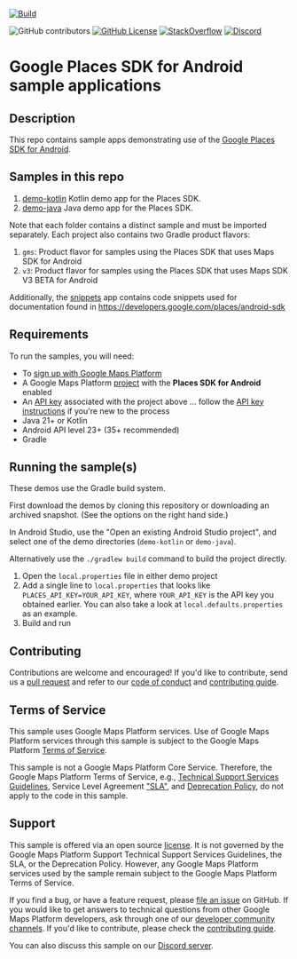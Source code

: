 [![Build](https://github.com/googlemaps-samples/android-places-demos/actions/workflows/build.yml/badge.svg)](https://github.com/googlemaps-samples/android-places-demos/actions/workflows/build.yml)

![GitHub contributors](https://img.shields.io/github/contributors/googlemaps-samples/android-places-demos?color=green)
[![GitHub License](https://img.shields.io/github/license/googlemaps-samples/android-places-demos?color=blue)][license]
[![StackOverflow](https://img.shields.io/stackexchange/stackoverflow/t/google-places-api?color=orange&label=google-places-api&logo=stackoverflow)](https://stackoverflow.com/questions/tagged/google-places-api)
[![Discord](https://img.shields.io/discord/676948200904589322?color=6A7EC2&logo=discord&logoColor=ffffff)][Discord server]

# Google Places SDK for Android sample applications

## Description

This repo contains sample apps demonstrating use of the [Google Places SDK for Android][places-sdk].

## Samples in this repo

1. [demo-kotlin](demo-kotlin) Kotlin demo app for the Places SDK.
1. [demo-java](demo-java) Java demo app for the Places SDK.

Note that each folder contains a distinct sample and must be imported separately. Each project also contains two Gradle product flavors:

1. `gms`: Product flavor for samples using the Places SDK that uses Maps SDK for Android
2. `v3`: Product flavor for samples using the Places SDK that uses Maps SDK V3 BETA for Android

Additionally, the [snippets](snippets) app contains code snippets used for documentation found in https://developers.google.com/places/android-sdk

## Requirements

To run the samples, you will need:

- To [sign up with Google Maps Platform]
- A Google Maps Platform [project] with the **Places SDK for Android** enabled
- An [API key] associated with the project above ... follow the [API key instructions] if you're new to the process
- Java 21+ or Kotlin
- Android API level 23+ (35+ recommended)
- Gradle

## Running the sample(s)

These demos use the Gradle build system.

First download the demos by cloning this repository or downloading an archived snapshot. (See the options on the right hand side.)

In Android Studio, use the "Open an existing Android Studio project", and select one of the demo directories (`demo-kotlin` or `demo-java`).

Alternatively use the `./gradlew build` command to build the project directly.

1. Open the `local.properties` file in either demo project
1. Add a single line to `local.properties` that looks like `PLACES_API_KEY=YOUR_API_KEY`, where `YOUR_API_KEY` is the API key you obtained earlier. You can also take a look at `local.defaults.properties` as an example.
1. Build and run

## Contributing

Contributions are welcome and encouraged! If you'd like to contribute, send us a [pull request] and refer to our [code of conduct] and [contributing guide].

## Terms of Service

This sample uses Google Maps Platform services. Use of Google Maps Platform services through this sample is subject to the Google Maps Platform [Terms of Service].

This sample is not a Google Maps Platform Core Service. Therefore, the Google Maps Platform Terms of Service, e.g., [Technical Support Services Guidelines], Service Level Agreement ["SLA"][SLA], and [Deprecation Policy], do not apply to the code in this sample.

## Support

This sample is offered via an open source [license]. It is not governed by the Google Maps Platform Support Technical Support Services Guidelines, the SLA, or the Deprecation Policy. However, any Google Maps Platform services used by the sample remain subject to the Google Maps Platform Terms of Service.

If you find a bug, or have a feature request, please [file an issue] on GitHub. If you would like to get answers to technical questions from other Google Maps Platform developers, ask through one of our [developer community channels]. If you'd like to contribute, please check the [contributing guide].

You can also discuss this sample on our [Discord server].

[places-sdk]: https://developers.google.com/places/android-sdk
[API key]: https://developers.google.com/maps/documentation/android-sdk/get-api-key
[API key instructions]: https://developers.google.com/maps/documentation/android-sdk/config#step_3_add_your_api_key_to_the_project


[code of conduct]: ?tab=coc-ov-file#readme
[contributing guide]: CONTRIBUTING.md
[Deprecation Policy]: https://cloud.google.com/maps-platform/terms
[developer community channels]: https://developers.google.com/maps/developer-community
[Discord server]: https://discord.gg/hYsWbmk
[file an issue]: https://github.com/googlemaps-samples/android-places-demos/issues/new/choose
[license]: LICENSE
[project]: https://developers.google.com/maps/documentation/android-sdk/cloud-setup#enabling-apis
[pull request]: https://github.com/googlemaps-samples/android-places-demos/compare
[Sign up with Google Maps Platform]: https://console.cloud.google.com/google/maps-apis/start
[SLA]: https://cloud.google.com/maps-platform/terms/sla
[Technical Support Services Guidelines]: https://cloud.google.com/maps-platform/terms/tssg
[Terms of Service]: https://cloud.google.com/maps-platform/terms
